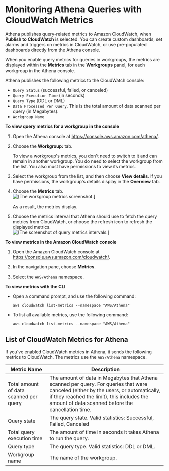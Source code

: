 # Monitoring Athena Queries with CloudWatch Metrics<a name="query-metrics-viewing"></a>

Athena publishes query\-related metrics to Amazon CloudWatch, when **Publish to CloudWatch** is selected\. You can create custom dashboards, set alarms and triggers on metrics in CloudWatch, or use pre\-populated dashboards directly from the Athena console\. 

When you enable query metrics for queries in workgroups, the metrics are displayed within the **Metrics** tab in the **Workgroups** panel, for each workgroup in the Athena console\.

Athena publishes the following metrics to the CloudWatch console:
+ `Query Status` \(successful, failed, or canceled\)
+ `Query Execution Time` \(in seconds\)
+ `Query Type` \(DDL or DML\)
+ `Data Processed Per Query`\. This is the total amount of data scanned per query \(in Megabytes\)\.
+ `Workgroup Name`

**To view query metrics for a workgroup in the console**

1. Open the Athena console at [https://console\.aws\.amazon\.com/athena/](https://console.aws.amazon.com/athena/home)\.

1. Choose the **Workgroup:*<name>*** tab\.

   To view a workgroup's metrics, you don't need to switch to it and can remain in another workgroup\. You do need to select the workgroup from the list\. You also must have permissions to view its metrics\.

1. Select the workgroup from the list, and then choose **View details**\. If you have permissions, the workgroup's details display in the **Overview** tab\.

1. Choose the **Metrics** tab\.   
![\[The workgroup metrics screenshot.\]](http://docs.aws.amazon.com/athena/latest/ug/images/wg-metrics.png)

   As a result, the metrics display\.

1. Choose the metrics interval that Athena should use to fetch the query metrics from CloudWatch, or choose the refresh icon to refresh the displayed metrics\.  
![\[The screenshot of query metrics intervals.\]](http://docs.aws.amazon.com/athena/latest/ug/images/wg-metric-intervals.png)

**To view metrics in the Amazon CloudWatch console**

1. Open the Amazon CloudWatch console at [https://console\.aws\.amazon\.com/cloudwatch/](https://console.aws.amazon.com/cloudwatch)\.

1. In the navigation pane, choose **Metrics**\.

1. Select the `AWS/Athena` namespace\.

**To view metrics with the CLI**
+ Open a command prompt, and use the following command:

  ```
  aws cloudwatch list-metrics --namespace "AWS/Athena"
  ```
+ To list all available metrics, use the following command:

  ```
  aws cloudwatch list-metrics --namespace "AWS/Athena"
  ```

## List of CloudWatch Metrics for Athena<a name="athena-cloudwatch-metrics-table"></a>

If you've enabled CloudWatch metrics in Athena, it sends the following metrics to CloudWatch\. The metrics use the `AWS/Athena` namespace\.


| Metric Name | Description | 
| --- | --- | 
| Total amount of data scanned per query |  The amount of data in Megabytes that Athena scanned per query\. For queries that were canceled \(either by the users, or automatically, if they reached the limit\), this includes the amount of data scanned before the cancellation time\.  | 
| Query state |  The query state\. Valid statistics: Successful, Failed, Canceled  | 
| Total query execution time |  The amount of time in seconds it takes Athena to run the query\.  | 
| Query type |  The query type\. Valid statistics: DDL or DML\.  | 
| Workgroup name |  The name of the workgroup\.  | 